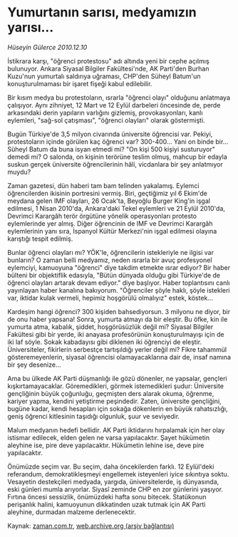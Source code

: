# Yumurtanın sarısı, medyamızın yarısı...

*Hüseyin Gülerce 2010.12.10*

<td class="columnist-detail">
<p>İstikrara karşı, "öğrenci protestosu" adı altında yeni bir cephe açılmış bulunuyor. Ankara Siyasal Bilgiler Fakültesi'nde, AK Parti'den Burhan Kuzu'nun yumurtalı saldırıya uğraması, CHP'den Süheyl Batum'un konuşturulmaması bir işaret fişeği kabul edilebilir.</p>
<p>
<div id="haberMetinDiv">
<p>Bir kısım medya bu protestoların, ısrarla "öğrenci olayı" olduğunu anlatmaya çalışıyor. Aynı zihniyet, 12 Mart ve 12 Eylül darbeleri öncesinde de, perde arkasındaki derin yapıların varlığını gizlemiş, provokasyonları, kanlı eylemleri, "sağ-sol çatışması", "öğrenci olayları" olarak göstermişti.
<p>Bugün Türkiye'de 3,5 milyon civarında üniversite öğrencisi var. Pekiyi, protestoların içinde görülen kaç öğrenci var? 300-400... Yani on binde bir... Süheyl Batum da buna isyan etmedi mi? "On kişi 500 kişiyi susturuyor" demedi mi? O salonda, on kişinin terörüne teslim olmuş, mahcup bir edayla suskun gerçek üniversite öğrencilerinin hâli, vicdanlara bir şey anlatmıyor muydu?
<p>Zaman gazetesi, dün haberi tam bam telinden yakalamış. Eylemci öğrencilerden ikisinin portresini vermiş. Biri, geçtiğimiz yıl 6 Ekim'de meydana gelen IMF olayları, 26 Ocak'ta, Beyoğlu Burger King'in işgal edilmesi, 1 Nisan 2010'da, Ankara'daki Tekel eylemleri ve 21 Eylül 2010'da, Devrimci Karargâh terör örgütüne yönelik operasyonları protesto eylemlerinde yer almış. Diğer öğrencinin de IMF ve Devrimci Karargâh eylemlerinin yanı sıra, İspanyol Kültür Merkezi'nin işgal edilmesi olayına karıştığı tespit edilmiş.
<p>Bunlar öğrenci olayları mı? YÖK'le, öğrencilerin istekleriyle ne ilgisi var bunların? O zaman belli medyamız, neden ısrarla bir avuç profesyonel eylemciyi, kamuoyuna "öğrenci" diye takdim etmekte ısrar ediyor? Bir haber bülteni bir objektiflik edasıyla, "Bütün dünyada olduğu gibi Türkiye'de de öğrenci olayları artarak devam ediyor." diye başlıyor. Haber toplantısını canlı yayınlayan haber kanalına bakıyorum. "Öğrenciler şöyle haklı, şöyle istekleri var, iktidar kulak vermeli, hepimiz hoşgörülü olmalıyız" estek, köstek... 
<p>Kardeşim hangi öğrenci? 300 kişiden bahsediyorsun. 3 milyonu ne diyor, bir de onu haber yapsana! Sonra, yumurta atmayı da bir eleştir. Bu öfke, kin ile yumurta atma, kabalık, şiddet, hoşgörüsüzlük değil mi? Siyasal Bilgiler Fakültesi gibi bir yerde, iki anayasa profesörünün konuşturulmayışı için de iki laf söyle. Sokak kabadayısı gibi diklenen iki öğrenciyi de eleştir. Üniversiteler, fikirlerin serbestçe tartışıldığı yerler değil mi? Fikre tahammül gösteremeyenlerin, siyasal öğrencisi olamayacaklarına dair de, insaf namına bir şey desenize...
<p>Ama bu ülkede AK Parti düşmanlığı ile gözü dönenler, ne yapsalar, gençleri kışkırtamayacaklar. Göremedikleri, görmek istemedikleri şudur: Üniversite gençliğinin büyük çoğunluğu, geçmişten ders alarak okuma, öğrenme, kariyer yapma, kendini yetiştirme peşindedir. Zaten, üniversite gençliğini, bugüne kadar, kendi hesapları için sokağa dökenlerin en büyük rahatsızlığı, geniş öğrenci kitlesinin taşıdığı olgunluk, şuur ve seviyedir.
<p>Malum medyanın hedefi bellidir. AK Parti iktidarını hırpalamak için her olay istismar edilecek, elden gelen ne varsa yapılacaktır. Şayet hükümetin aleyhine ise, pire deve yapılacaktır. Hükümetin lehine ise, deve pire yapılacaktır.
<p>Önümüzde seçim var. Bu seçim, daha öncekilerden farklı. 12 Eylül'deki referandum, demokratikleşmeyi engellemek isteyenleri iyice sıkıntıya soktu. Vesayetin destekçileri medyada, yargıda, üniversitelerde, iş dünyasında, eski günleri mumla arıyorlar. Siyasî zeminde CHP en zor günlerini yaşıyor. Fırtına öncesi sessizlik, önümüzdeki hafta sonu bitecek. Statükonun perişanlık halini, kamuoyunun dikkatinden uzak tutmak için AK Parti aleyhine, durmadan malzeme derlenecektir. </p></p></p></p></p></p></p></p></div>
</p>
<a href="http://web.archive.org/web/20110213082437/mailto:h.gulerce@zaman.com.tr">
</a></td>

Kaynak: [zaman.com.tr](http://zaman.com.tr/yazar.do?yazino=1063168), [web.archive.org (arşiv bağlantısı)](http://web.archive.org/web/20110213082437/http://www.zaman.com.tr:80/yazar.do?yazino=1063168)
